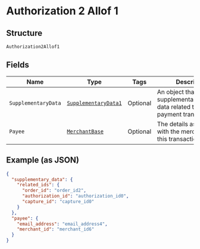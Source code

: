 
# Authorization 2 Allof 1

## Structure

`Authorization2Allof1`

## Fields

| Name | Type | Tags | Description | Getter | Setter |
|  --- | --- | --- | --- | --- | --- |
| `SupplementaryData` | [`SupplementaryData1`](../../doc/models/supplementary-data-1.md) | Optional | An object that provides supplementary/additional data related to a payment transaction. | SupplementaryData1 getSupplementaryData() | setSupplementaryData(SupplementaryData1 supplementaryData) |
| `Payee` | [`MerchantBase`](../../doc/models/merchant-base.md) | Optional | The details associated with the merchant for this transaction. | MerchantBase getPayee() | setPayee(MerchantBase payee) |

## Example (as JSON)

```json
{
  "supplementary_data": {
    "related_ids": {
      "order_id": "order_id2",
      "authorization_id": "authorization_id0",
      "capture_id": "capture_id0"
    }
  },
  "payee": {
    "email_address": "email_address4",
    "merchant_id": "merchant_id6"
  }
}
```

